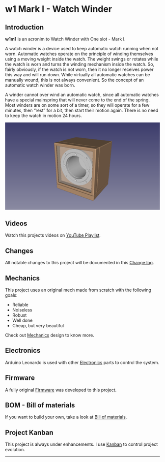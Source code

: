 # w1 Mark I - Watch Winder

## Introduction
**w1m1** is an acronim to Watch Winder with One slot - Mark I.

A watch winder is a device used to keep automatic watch running when not worn. Automatic watches operate on the principle of winding themselves using a moving weight inside the watch. The weight swings or rotates while the watch is worn and turns the winding mechanism inside the watch. So, fairly obviously, if the watch is not worn, then it no longer receives power this way and will run down. While virtually all automatic watches can be manually wound, this is not always convenient. So the concept of an automatic watch winder was born.

A winder cannot over wind an automatic watch, since all automatic watches have a special mainspring that will never come to the end of the spring. Most winders are on some sort of a timer, so they will operate for a few minutes, then “rest” for a bit, then start their motion again.  There is no need to keep the watch in motion 24 hours.

![Mechanical design](Documents/Pictures/w1.png)

## Videos
Watch this projects videos on [YouTube Playlist].

## Changes
All notable changes to this project will be documented in this [Change log](CHANGELOG.md).

## Mechanics
This project uses an original mech made from scratch with the following goals:
- Reliable
- Noiseless
- Robust
- Well done
- Cheap, but very beautiful

Check out [Mechanics](Mechanics/README.md) design to know more.

## Electronics
Arduino Leonardo is used with other [Electronics](Electronics/README.md) parts to control the system.

## Firmware
A fully original [Firmware](w1/README.md) was developed to this project.

## BOM - Bill of materials
If you want to build your own, take a look at [Bill of materials](BOM.md).

## Project Kanban
This project is always under enhancements. I use [Kanban](KANBAN.md) to control project evolution.

---
[YouTube Playlist]: https://www.youtube.com/watch?v=WERBobZZHRU&list=PLs1JZHyVhlZXI1KqAdF2J8b70U7dsO11w
